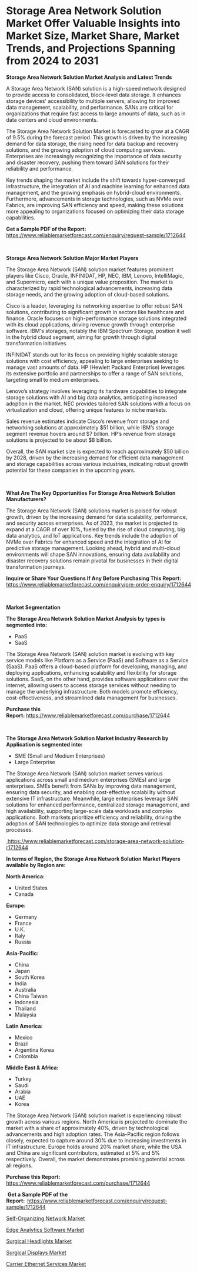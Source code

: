 <p><h1>Storage Area Network Solution Market Offer Valuable Insights into Market Size, Market Share, Market Trends, and Projections Spanning from 2024 to 2031</h1></p><p><strong>Storage Area Network Solution Market Analysis and Latest Trends</strong></p>
<p><p>A Storage Area Network (SAN) solution is a high-speed network designed to provide access to consolidated, block-level data storage. It enhances storage devices' accessibility to multiple servers, allowing for improved data management, scalability, and performance. SANs are critical for organizations that require fast access to large amounts of data, such as in data centers and cloud environments.</p><p>The Storage Area Network Solution Market is forecasted to grow at a CAGR of 9.5% during the forecast period. This growth is driven by the increasing demand for data storage, the rising need for data backup and recovery solutions, and the growing adoption of cloud computing services. Enterprises are increasingly recognizing the importance of data security and disaster recovery, pushing them toward SAN solutions for their reliability and performance.</p><p>Key trends shaping the market include the shift towards hyper-converged infrastructure, the integration of AI and machine learning for enhanced data management, and the growing emphasis on hybrid-cloud environments. Furthermore, advancements in storage technologies, such as NVMe over Fabrics, are improving SAN efficiency and speed, making these solutions more appealing to organizations focused on optimizing their data storage capabilities.</p></p>
<p><strong>Get a Sample PDF of the Report:&nbsp;</strong> <a href="https://www.reliablemarketforecast.com/enquiry/request-sample/1712644?utm_campaign=1805&utm_medium=2&utm_source=Github&utm_content=ia&utm_term=22102024&utm_id=storage-area-network-solution">https://www.reliablemarketforecast.com/enquiry/request-sample/1712644</a></p>
<p>&nbsp;</p>
<p><strong>Storage Area Network Solution Major Market Players</strong></p>
<p><p>The Storage Area Network (SAN) solution market features prominent players like Cisco, Oracle, INFINIDAT, HP, NEC, IBM, Lenovo, IntelliMagic, and Supermicro, each with a unique value proposition. The market is characterized by rapid technological advancements, increasing data storage needs, and the growing adoption of cloud-based solutions.</p><p>Cisco is a leader, leveraging its networking expertise to offer robust SAN solutions, contributing to significant growth in sectors like healthcare and finance. Oracle focuses on high-performance storage solutions integrated with its cloud applications, driving revenue growth through enterprise software. IBM's storages, notably the IBM Spectrum Storage, position it well in the hybrid cloud segment, aiming for growth through digital transformation initiatives.</p><p>INFINIDAT stands out for its focus on providing highly scalable storage solutions with cost efficiency, appealing to large enterprises seeking to manage vast amounts of data. HP (Hewlett Packard Enterprise) leverages its extensive portfolio and partnerships to offer a range of SAN solutions, targeting small to medium enterprises.</p><p>Lenovo’s strategy involves leveraging its hardware capabilities to integrate storage solutions with AI and big data analytics, anticipating increased adoption in the market. NEC provides tailored SAN solutions with a focus on virtualization and cloud, offering unique features to niche markets.</p><p>Sales revenue estimates indicate Cisco’s revenue from storage and networking solutions at approximately $51 billion, while IBM’s storage segment revenue hovers around $7 billion. HP’s revenue from storage solutions is projected to be about $8 billion.</p><p>Overall, the SAN market size is expected to reach approximately $50 billion by 2028, driven by the increasing demand for efficient data management and storage capabilities across various industries, indicating robust growth potential for these companies in the upcoming years.</p></p>
<p>&nbsp;</p>
<p><strong>What Are The Key Opportunities For Storage Area Network Solution Manufacturers?</strong></p>
<p><p>The Storage Area Network (SAN) solutions market is poised for robust growth, driven by the increasing demand for data scalability, performance, and security across enterprises. As of 2023, the market is projected to expand at a CAGR of over 10%, fueled by the rise of cloud computing, big data analytics, and IoT applications. Key trends include the adoption of NVMe over Fabrics for enhanced speed and the integration of AI for predictive storage management. Looking ahead, hybrid and multi-cloud environments will shape SAN innovations, ensuring data availability and disaster recovery solutions remain pivotal for businesses in their digital transformation journeys.</p></p>
<p><strong>Inquire or Share Your Questions If Any Before Purchasing This Report:</strong> <a href="https://www.reliablemarketforecast.com/enquiry/pre-order-enquiry/1712644?utm_campaign=1805&utm_medium=2&utm_source=Github&utm_content=ia&utm_term=22102024&utm_id=storage-area-network-solution">https://www.reliablemarketforecast.com/enquiry/pre-order-enquiry/1712644</a></p>
<p>&nbsp;</p>
<p><strong>Market Segmentation</strong></p>
<p><strong>The Storage Area Network Solution Market Analysis by types is segmented into:</strong></p>
<p><ul><li>PaaS</li><li>SaaS</li></ul></p>
<p><p>The Storage Area Network (SAN) solution market is evolving with key service models like Platform as a Service (PaaS) and Software as a Service (SaaS). PaaS offers a cloud-based platform for developing, managing, and deploying applications, enhancing scalability and flexibility for storage solutions. SaaS, on the other hand, provides software applications over the internet, allowing users to access storage services without needing to manage the underlying infrastructure. Both models promote efficiency, cost-effectiveness, and streamlined data management for businesses.</p></p>
<p><strong>Purchase this Report:&nbsp;</strong><a href="https://www.reliablemarketforecast.com/purchase/1712644?utm_campaign=1805&utm_medium=2&utm_source=Github&utm_content=ia&utm_term=22102024&utm_id=storage-area-network-solution">https://www.reliablemarketforecast.com/purchase/1712644</a></p>
<p>&nbsp;</p>
<p><strong>The Storage Area Network Solution Market Industry Research by Application is segmented into:</strong></p>
<p><ul><li>SME (Small and Medium Enterprises)</li><li>Large Enterprise</li></ul></p>
<p><p>The Storage Area Network (SAN) solution market serves various applications across small and medium enterprises (SMEs) and large enterprises. SMEs benefit from SANs by improving data management, ensuring data security, and enabling cost-effective scalability without extensive IT infrastructure. Meanwhile, large enterprises leverage SAN solutions for enhanced performance, centralized storage management, and high availability, supporting large-scale data workloads and complex applications. Both markets prioritize efficiency and reliability, driving the adoption of SAN technologies to optimize data storage and retrieval processes.</p></p>
<p><a href="https://www.reliablemarketforecast.com/storage-area-network-solution-r1712644?utm_campaign=1805&utm_medium=2&utm_source=Github&utm_content=ia&utm_term=22102024&utm_id=storage-area-network-solution">&nbsp;https://www.reliablemarketforecast.com/storage-area-network-solution-r1712644</a></p>
<p><strong>In terms of Region, the Storage Area Network Solution Market Players available by Region are:</strong></p>
<p>
    <p> <strong> North America: </strong>
        <ul>
            <li>United States</li>
            <li>Canada</li>
        </ul>
        </p> 
    <p> <strong> Europe: </strong>
        <ul>
            <li>Germany</li>
            <li>France</li>
            <li>U.K.</li>
            <li>Italy</li>
            <li>Russia</li>
        </ul>
        </p> 
    <p> <strong> Asia-Pacific: </strong>
        <ul>
            <li>China</li>
            <li>Japan</li>
            <li>South Korea</li>
            <li>India</li>
            <li>Australia</li>
            <li>China Taiwan</li>
            <li>Indonesia</li>
            <li>Thailand</li>
            <li>Malaysia</li>
        </ul>
        </p> 
    <p> <strong> Latin America: </strong>
        <ul>
            <li>Mexico</li>
            <li>Brazil</li>
            <li>Argentina Korea</li>
            <li>Colombia</li>
        </ul>
        </p> 
    <p> <strong> Middle East & Africa: </strong>
        <ul>
            <li>Turkey</li>
            <li>Saudi</li>
            <li>Arabia</li>
            <li>UAE</li>
            <li>Korea</li>
        </ul>
    </p>
    </p>
<p><p>The Storage Area Network (SAN) solution market is experiencing robust growth across various regions. North America is projected to dominate the market with a share of approximately 40%, driven by technological advancements and high adoption rates. The Asia-Pacific region follows closely, expected to capture around 30% due to increasing investments in IT infrastructure. Europe holds around 20% market share, while the USA and China are significant contributors, estimated at 5% and 5% respectively. Overall, the market demonstrates promising potential across all regions.</p></p>
<p><strong>Purchase this Report: </strong><a href="https://www.reliablemarketforecast.com/purchase/1712644?utm_campaign=1805&utm_medium=2&utm_source=Github&utm_content=ia&utm_term=22102024&utm_id=storage-area-network-solution">https://www.reliablemarketforecast.com/purchase/1712644</a></p>
<p>&nbsp;<strong>Get a Sample PDF of the Report:&nbsp;&nbsp;</strong><a href="https://www.reliablemarketforecast.com/enquiry/request-sample/1712644?utm_campaign=1805&utm_medium=2&utm_source=Github&utm_content=ia&utm_term=22102024&utm_id=storage-area-network-solution">https://www.reliablemarketforecast.com/enquiry/request-sample/1712644</a></p>
<p><strong></strong></p>
<p><p><a href="https://github.com/GenaGaines34/Market-Research-Report-List-1/blob/main/self-organizing-network-market.md?utm_campaign=1805&utm_medium=2&utm_source=Github&utm_content=ia&utm_term=22102024&utm_id=storage-area-network-solution">Self-Organizing Network Market</a></p><p><a href="https://www.linkedin.com/pulse/future-edge-analytics-software-market-global-forecast-trends-k9lxf?utm_campaign=1805&utm_medium=2&utm_source=Github&utm_content=ia&utm_term=22102024&utm_id=storage-area-network-solution">Edge Analytics Software Market</a></p><p><a href="https://www.linkedin.com/pulse/surgical-headlights-market-dynamics-application-types-emerging-ljmae?utm_campaign=1805&utm_medium=2&utm_source=Github&utm_content=ia&utm_term=22102024&utm_id=storage-area-network-solution">Surgical Headlights Market</a></p><p><a href="https://www.linkedin.com/pulse/market-dynamics-future-trends-global-surgical-displays-zpvqe?utm_campaign=1805&utm_medium=2&utm_source=Github&utm_content=ia&utm_term=22102024&utm_id=storage-area-network-solution">Surgical Displays Market</a></p><p><a href="https://www.linkedin.com/pulse/carrier-ethernet-services-market-revolution-2024-2031-trends-clatf?utm_campaign=1805&utm_medium=2&utm_source=Github&utm_content=ia&utm_term=22102024&utm_id=storage-area-network-solution">Carrier Ethernet Services Market</a></p></p>